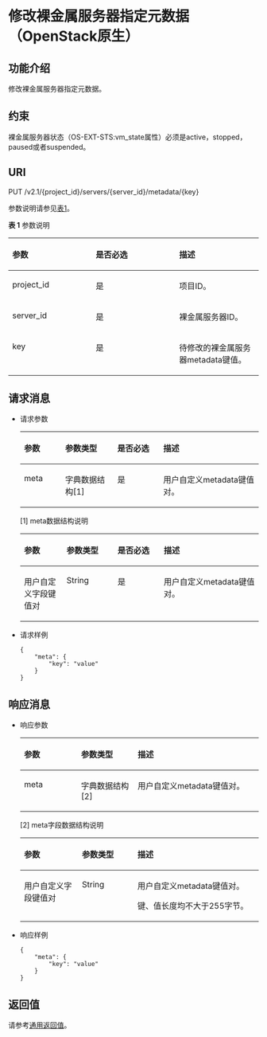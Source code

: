 # 修改裸金属服务器指定元数据（OpenStack原生）<a name="ZH-CN_TOPIC_0053158695"></a>

## 功能介绍<a name="section19950704192629"></a>

修改裸金属服务器指定元数据。

## 约束<a name="section48821040143631"></a>

裸金属服务器状态（OS-EXT-STS:vm\_state属性）必须是active，stopped，paused或者suspended。

## URI<a name="section48549151192629"></a>

PUT /v2.1/\{project\_id\}/servers/\{server\_id\}/metadata/\{key\}

参数说明请参见[表1](#table1370626163519)。

**表 1**  参数说明

<a name="table1370626163519"></a>
<table><thead align="left"><tr id="row1708361352"><th class="cellrowborder" valign="top" width="33.33333333333333%" id="mcps1.2.4.1.1"><p id="p11130554192629"><a name="p11130554192629"></a><a name="p11130554192629"></a>参数</p>
</th>
<th class="cellrowborder" valign="top" width="33.33333333333333%" id="mcps1.2.4.1.2"><p id="p29159654192629"><a name="p29159654192629"></a><a name="p29159654192629"></a>是否必选</p>
</th>
<th class="cellrowborder" valign="top" width="33.33333333333333%" id="mcps1.2.4.1.3"><p id="p13121799192629"><a name="p13121799192629"></a><a name="p13121799192629"></a>描述</p>
</th>
</tr>
</thead>
<tbody><tr id="row17708565350"><td class="cellrowborder" valign="top" width="33.33333333333333%" headers="mcps1.2.4.1.1 "><p id="p58565959192629"><a name="p58565959192629"></a><a name="p58565959192629"></a>project_id</p>
</td>
<td class="cellrowborder" valign="top" width="33.33333333333333%" headers="mcps1.2.4.1.2 "><p id="p46222262192629"><a name="p46222262192629"></a><a name="p46222262192629"></a>是</p>
</td>
<td class="cellrowborder" valign="top" width="33.33333333333333%" headers="mcps1.2.4.1.3 "><p id="p53015737192629"><a name="p53015737192629"></a><a name="p53015737192629"></a>项目ID。</p>
</td>
</tr>
<tr id="row137081065353"><td class="cellrowborder" valign="top" width="33.33333333333333%" headers="mcps1.2.4.1.1 "><p id="p60875907192629"><a name="p60875907192629"></a><a name="p60875907192629"></a>server_id</p>
</td>
<td class="cellrowborder" valign="top" width="33.33333333333333%" headers="mcps1.2.4.1.2 "><p id="p32001416192629"><a name="p32001416192629"></a><a name="p32001416192629"></a>是</p>
</td>
<td class="cellrowborder" valign="top" width="33.33333333333333%" headers="mcps1.2.4.1.3 "><p id="p41977918192629"><a name="p41977918192629"></a><a name="p41977918192629"></a>裸金属服务器ID。</p>
</td>
</tr>
<tr id="row570816103517"><td class="cellrowborder" valign="top" width="33.33333333333333%" headers="mcps1.2.4.1.1 "><p id="p2044590819279"><a name="p2044590819279"></a><a name="p2044590819279"></a>key</p>
</td>
<td class="cellrowborder" valign="top" width="33.33333333333333%" headers="mcps1.2.4.1.2 "><p id="p4550582719279"><a name="p4550582719279"></a><a name="p4550582719279"></a>是</p>
</td>
<td class="cellrowborder" valign="top" width="33.33333333333333%" headers="mcps1.2.4.1.3 "><p id="p6209335919279"><a name="p6209335919279"></a><a name="p6209335919279"></a>待修改的裸金属服务器metadata键值。</p>
</td>
</tr>
</tbody>
</table>

## 请求消息<a name="section42256947192629"></a>

-   请求参数

    <a name="table21113531192629"></a>
    <table><thead align="left"><tr id="row12974012192629"><th class="cellrowborder" valign="top" width="17.2%" id="mcps1.1.5.1.1"><p id="p59978491115233"><a name="p59978491115233"></a><a name="p59978491115233"></a>参数</p>
    </th>
    <th class="cellrowborder" valign="top" width="21.9%" id="mcps1.1.5.1.2"><p id="p26419641115233"><a name="p26419641115233"></a><a name="p26419641115233"></a>参数类型</p>
    </th>
    <th class="cellrowborder" valign="top" width="19.25%" id="mcps1.1.5.1.3"><p id="p59616187115233"><a name="p59616187115233"></a><a name="p59616187115233"></a>是否必选</p>
    </th>
    <th class="cellrowborder" valign="top" width="41.65%" id="mcps1.1.5.1.4"><p id="p64181866115233"><a name="p64181866115233"></a><a name="p64181866115233"></a>描述</p>
    </th>
    </tr>
    </thead>
    <tbody><tr id="row8613312192629"><td class="cellrowborder" valign="top" width="17.2%" headers="mcps1.1.5.1.1 "><p id="p26589676192629"><a name="p26589676192629"></a><a name="p26589676192629"></a>meta</p>
    </td>
    <td class="cellrowborder" valign="top" width="21.9%" headers="mcps1.1.5.1.2 "><p id="p38929685192629"><a name="p38929685192629"></a><a name="p38929685192629"></a>字典数据结构[1]</p>
    </td>
    <td class="cellrowborder" valign="top" width="19.25%" headers="mcps1.1.5.1.3 "><p id="p20036700181739"><a name="p20036700181739"></a><a name="p20036700181739"></a>是</p>
    </td>
    <td class="cellrowborder" valign="top" width="41.65%" headers="mcps1.1.5.1.4 "><p id="p59800316192629"><a name="p59800316192629"></a><a name="p59800316192629"></a>用户自定义metadata键值对。</p>
    </td>
    </tr>
    </tbody>
    </table>

    \[1\] meta数据结构说明

    <a name="table40778039192629"></a>
    <table><thead align="left"><tr id="row63796811192629"><th class="cellrowborder" valign="top" width="17.810000000000002%" id="mcps1.1.5.1.1"><p id="p16744351100"><a name="p16744351100"></a><a name="p16744351100"></a>参数</p>
    </th>
    <th class="cellrowborder" valign="top" width="21.39%" id="mcps1.1.5.1.2"><p id="p14755351010"><a name="p14755351010"></a><a name="p14755351010"></a>参数类型</p>
    </th>
    <th class="cellrowborder" valign="top" width="19.36%" id="mcps1.1.5.1.3"><p id="p87612353016"><a name="p87612353016"></a><a name="p87612353016"></a>是否必选</p>
    </th>
    <th class="cellrowborder" valign="top" width="41.44%" id="mcps1.1.5.1.4"><p id="p47711354019"><a name="p47711354019"></a><a name="p47711354019"></a>描述</p>
    </th>
    </tr>
    </thead>
    <tbody><tr id="row30326018192629"><td class="cellrowborder" valign="top" width="17.810000000000002%" headers="mcps1.1.5.1.1 "><p id="p40488404192629"><a name="p40488404192629"></a><a name="p40488404192629"></a>用户自定义字段键值对</p>
    </td>
    <td class="cellrowborder" valign="top" width="21.39%" headers="mcps1.1.5.1.2 "><p id="p27540070192629"><a name="p27540070192629"></a><a name="p27540070192629"></a>String</p>
    </td>
    <td class="cellrowborder" valign="top" width="19.36%" headers="mcps1.1.5.1.3 "><p id="p57785097181826"><a name="p57785097181826"></a><a name="p57785097181826"></a>是</p>
    </td>
    <td class="cellrowborder" valign="top" width="41.44%" headers="mcps1.1.5.1.4 "><p id="p11161128192629"><a name="p11161128192629"></a><a name="p11161128192629"></a>用户自定义metadata键值对。</p>
    </td>
    </tr>
    </tbody>
    </table>


-   请求样例

    ```
    {
        "meta": {
            "key": "value"
        }
    }
    ```


## 响应消息<a name="section12391939192629"></a>

-   响应参数

    <a name="table34681280192629"></a>
    <table><thead align="left"><tr id="row7754416192629"><th class="cellrowborder" valign="top" width="23.912391239123913%" id="mcps1.1.4.1.1"><p id="p053124814019"><a name="p053124814019"></a><a name="p053124814019"></a>参数</p>
    </th>
    <th class="cellrowborder" valign="top" width="23.7023702370237%" id="mcps1.1.4.1.2"><p id="p165594820018"><a name="p165594820018"></a><a name="p165594820018"></a>参数类型</p>
    </th>
    <th class="cellrowborder" valign="top" width="52.38523852385239%" id="mcps1.1.4.1.3"><p id="p958124812019"><a name="p958124812019"></a><a name="p958124812019"></a>描述</p>
    </th>
    </tr>
    </thead>
    <tbody><tr id="row34495047192629"><td class="cellrowborder" valign="top" width="23.912391239123913%" headers="mcps1.1.4.1.1 "><p id="p42635402192629"><a name="p42635402192629"></a><a name="p42635402192629"></a>meta</p>
    </td>
    <td class="cellrowborder" valign="top" width="23.7023702370237%" headers="mcps1.1.4.1.2 "><p id="p30915509192629"><a name="p30915509192629"></a><a name="p30915509192629"></a>字典数据结构[2]</p>
    </td>
    <td class="cellrowborder" valign="top" width="52.38523852385239%" headers="mcps1.1.4.1.3 "><p id="p55937021192629"><a name="p55937021192629"></a><a name="p55937021192629"></a>用户自定义metadata键值对。</p>
    </td>
    </tr>
    </tbody>
    </table>

    \[2\] meta字段数据结构说明

    <a name="table34604820192629"></a>
    <table><thead align="left"><tr id="row41672406192629"><th class="cellrowborder" valign="top" width="24.26%" id="mcps1.1.4.1.1"><p id="p168451154608"><a name="p168451154608"></a><a name="p168451154608"></a>参数</p>
    </th>
    <th class="cellrowborder" valign="top" width="23.26%" id="mcps1.1.4.1.2"><p id="p158471654902"><a name="p158471654902"></a><a name="p158471654902"></a>参数类型</p>
    </th>
    <th class="cellrowborder" valign="top" width="52.480000000000004%" id="mcps1.1.4.1.3"><p id="p6848125412010"><a name="p6848125412010"></a><a name="p6848125412010"></a>描述</p>
    </th>
    </tr>
    </thead>
    <tbody><tr id="row64139640192629"><td class="cellrowborder" valign="top" width="24.26%" headers="mcps1.1.4.1.1 "><p id="p27928340192629"><a name="p27928340192629"></a><a name="p27928340192629"></a>用户自定义字段键值对</p>
    </td>
    <td class="cellrowborder" valign="top" width="23.26%" headers="mcps1.1.4.1.2 "><p id="p47603028192629"><a name="p47603028192629"></a><a name="p47603028192629"></a>String</p>
    </td>
    <td class="cellrowborder" valign="top" width="52.480000000000004%" headers="mcps1.1.4.1.3 "><p id="p30640032192629"><a name="p30640032192629"></a><a name="p30640032192629"></a>用户自定义metadata键值对。</p>
    <p id="p16870474174442"><a name="p16870474174442"></a><a name="p16870474174442"></a>键、值长度均不大于255字节。</p>
    </td>
    </tr>
    </tbody>
    </table>

-   响应样例

    ```
    {
        "meta": {
            "key": "value"
        }
    } 
    ```


## 返回值<a name="section38207615192629"></a>

请参考[通用返回值](通用返回值.md)。


